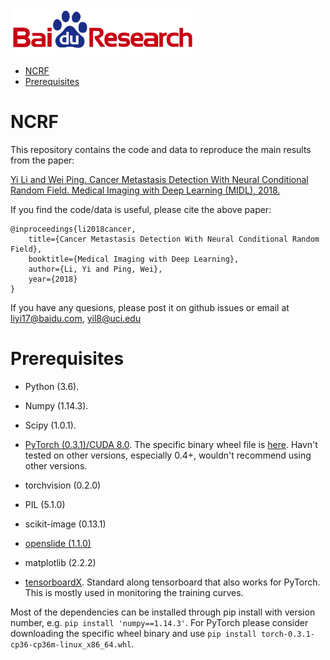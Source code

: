 ![Baidu Logo](/doc/baidu-research-logo-small.png)

- [NCRF](#ncrf)
- [Prerequisites](#prerequisites)


# NCRF
This repository contains the code and data to reproduce the main results from the paper:

[Yi Li and Wei Ping. Cancer Metastasis Detection With Neural Conditional Random Field. Medical Imaging with Deep Learning (MIDL), 2018.](https://openreview.net/forum?id=S1aY66iiM)

If you find the code/data is useful, please cite the above paper:

    @inproceedings{li2018cancer,
        title={Cancer Metastasis Detection With Neural Conditional Random Field},
        booktitle={Medical Imaging with Deep Learning},
        author={Li, Yi and Ping, Wei},
        year={2018}
    }

If you have any quesions, please post it on github issues or email at liyi17@baidu.com, yil8@uci.edu


# Prerequisites
* Python (3.6).

* Numpy (1.14.3). 

* Scipy (1.0.1). 

* [PyTorch (0.3.1)/CUDA 8.0](https://pytorch.org/previous-versions/). The specific binary wheel file is [here](http://download.pytorch.org/whl/cu80/torch-0.3.1-cp36-cp36m-linux_x86_64.whl). Havn't tested on other versions, especially 0.4+, wouldn't recommend using other versions.

* torchvision (0.2.0)

* PIL (5.1.0)

* scikit-image (0.13.1)

* [openslide (1.1.0)](https://github.com/openslide/openslide-python)

* matplotlib (2.2.2)

* [tensorboardX](https://github.com/lanpa/tensorboard-pytorch). Standard along tensorboard that also works for PyTorch. This is mostly used in monitoring the training curves.

Most of the dependencies can be installed through pip install with version number, e.g. `pip install 'numpy==1.14.3'`. For PyTorch please consider downloading the specific wheel binary and use `pip install torch-0.3.1-cp36-cp36m-linux_x86_64.whl`.


